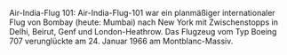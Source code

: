 Air-India-Flug 101: Air-India-Flug-101 war ein planmäßiger internationaler Flug von Bombay (heute: Mumbai) nach New York mit Zwischenstopps in Delhi, Beirut, Genf und London-Heathrow. Das Flugzeug vom Typ Boeing 707 verunglückte am 24. Januar 1966 am Montblanc-Massiv.
